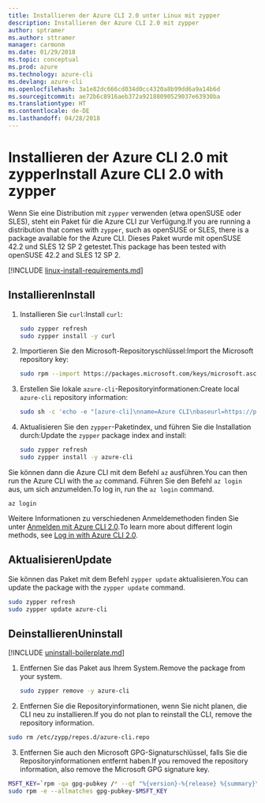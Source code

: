 ```yaml
---
title: Installieren der Azure CLI 2.0 unter Linux mit zypper
description: Installieren der Azure CLI 2.0 mit zypper
author: sptramer
ms.author: sttramer
manager: carmonm
ms.date: 01/29/2018
ms.topic: conceptual
ms.prod: azure
ms.technology: azure-cli
ms.devlang: azure-cli
ms.openlocfilehash: 3a1e82dc666cd034d0cc4320a8b99dd6a9a14b6d
ms.sourcegitcommit: ae72b6c8916aeb372a92188090529037e63930ba
ms.translationtype: HT
ms.contentlocale: de-DE
ms.lasthandoff: 04/28/2018
---
```

# <a name="install-azure-cli-20-with-zypper"></a><span data-ttu-id="7e2fa-103">Installieren der Azure CLI 2.0 mit zypper</span><span class="sxs-lookup"><span data-stu-id="7e2fa-103">Install Azure CLI 2.0 with zypper</span></span>

<span data-ttu-id="7e2fa-104">Wenn Sie eine Distribution mit `zypper` verwenden (etwa openSUSE oder SLES), steht ein Paket für die Azure CLI zur Verfügung.</span><span class="sxs-lookup"><span data-stu-id="7e2fa-104">If you are running a distribution that comes with `zypper`, such as openSUSE or SLES, there is a package available for the Azure CLI.</span></span> <span data-ttu-id="7e2fa-105">Dieses Paket wurde mit openSUSE 42.2 und SLES 12 SP 2 getestet.</span><span class="sxs-lookup"><span data-stu-id="7e2fa-105">This package has been tested with openSUSE 42.2 and SLES 12 SP 2.</span></span>

[!INCLUDE [linux-install-requirements.md](includes/linux-install-requirements.md)]

## <a name="install"></a><span data-ttu-id="7e2fa-106">Installieren</span><span class="sxs-lookup"><span data-stu-id="7e2fa-106">Install</span></span>

1. <span data-ttu-id="7e2fa-107">Installieren Sie `curl`:</span><span class="sxs-lookup"><span data-stu-id="7e2fa-107">Install `curl`:</span></span>

   ```bash
   sudo zypper refresh
   sudo zypper install -y curl
   ```

2. <span data-ttu-id="7e2fa-108">Importieren Sie den Microsoft-Repositoryschlüssel:</span><span class="sxs-lookup"><span data-stu-id="7e2fa-108">Import the Microsoft repository key:</span></span>

   ```bash
   sudo rpm --import https://packages.microsoft.com/keys/microsoft.asc
   ```

3. <span data-ttu-id="7e2fa-109">Erstellen Sie lokale `azure-cli`-Repositoryinformationen:</span><span class="sxs-lookup"><span data-stu-id="7e2fa-109">Create local `azure-cli` repository information:</span></span>

   ```bash
   sudo sh -c 'echo -e "[azure-cli]\nname=Azure CLI\nbaseurl=https://packages.microsoft.com/yumrepos/azure-cli\nenabled=1\ntype=rpm-md\ngpgcheck=1\ngpgkey=https://packages.microsoft.com/keys/microsoft.asc" > /etc/zypp/repos.d/azure-cli.repo'
   ```

4. <span data-ttu-id="7e2fa-110">Aktualisieren Sie den `zypper`-Paketindex, und führen Sie die Installation durch:</span><span class="sxs-lookup"><span data-stu-id="7e2fa-110">Update the `zypper` package index and install:</span></span>

   ```bash
   sudo zypper refresh
   sudo zypper install -y azure-cli
   ```

<span data-ttu-id="7e2fa-111">Sie können dann die Azure CLI mit dem Befehl `az` ausführen.</span><span class="sxs-lookup"><span data-stu-id="7e2fa-111">You can then run the Azure CLI with the `az` command.</span></span> <span data-ttu-id="7e2fa-112">Führen Sie den Befehl `az login` aus, um sich anzumelden.</span><span class="sxs-lookup"><span data-stu-id="7e2fa-112">To log in, run the `az login` command.</span></span>

```azurecli
az login
```

<span data-ttu-id="7e2fa-113">Weitere Informationen zu verschiedenen Anmeldemethoden finden Sie unter [Anmelden mit Azure CLI 2.0](authenticate-azure-cli.md).</span><span class="sxs-lookup"><span data-stu-id="7e2fa-113">To learn more about different login methods, see [Log in with Azure CLI 2.0](authenticate-azure-cli.md).</span></span>

## <a name="update"></a><span data-ttu-id="7e2fa-114">Aktualisieren</span><span class="sxs-lookup"><span data-stu-id="7e2fa-114">Update</span></span>

<span data-ttu-id="7e2fa-115">Sie können das Paket mit dem Befehl `zypper update` aktualisieren.</span><span class="sxs-lookup"><span data-stu-id="7e2fa-115">You can update the package with the `zypper update` command.</span></span>

```bash
sudo zypper refresh
sudo zypper update azure-cli
```

## <a name="uninstall"></a><span data-ttu-id="7e2fa-116">Deinstallieren</span><span class="sxs-lookup"><span data-stu-id="7e2fa-116">Uninstall</span></span>

[!INCLUDE [uninstall-boilerplate.md](includes/uninstall-boilerplate.md)]

1. <span data-ttu-id="7e2fa-117">Entfernen Sie das Paket aus Ihrem System.</span><span class="sxs-lookup"><span data-stu-id="7e2fa-117">Remove the package from your system.</span></span>

    ```bash
    sudo zypper remove -y azure-cli
    ```

2. <span data-ttu-id="7e2fa-118">Entfernen Sie die Repositoryinformationen, wenn Sie nicht planen, die CLI neu zu installieren.</span><span class="sxs-lookup"><span data-stu-id="7e2fa-118">If you do not plan to reinstall the CLI, remove the repository information.</span></span>

  ```bash
  sudo rm /etc/zypp/repos.d/azure-cli.repo
  ```

3. <span data-ttu-id="7e2fa-119">Entfernen Sie auch den Microsoft GPG-Signaturschlüssel, falls Sie die Repositoryinformationen entfernt haben.</span><span class="sxs-lookup"><span data-stu-id="7e2fa-119">If you removed the repository information, also remove the Microsoft GPG signature key.</span></span>

  ```bash
  MSFT_KEY=`rpm -qa gpg-pubkey /* --qf "%{version}-%{release} %{summary}\n" | grep Microsoft | awk '{print $1}'`
  sudo rpm -e --allmatches gpg-pubkey-$MSFT_KEY
  ```

